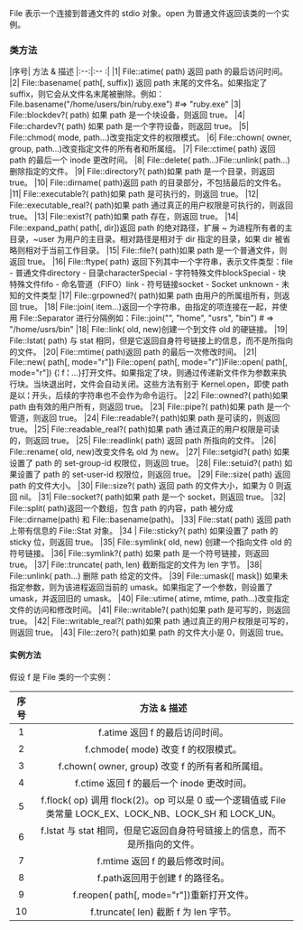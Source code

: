 
File 表示一个连接到普通文件的 stdio 对象。open 为普通文件返回该类的一个实例。

### 类方法
|序号|	方法 & 描述
|:--:|:-- :|
|1|	File::atime( path)  返回 path 的最后访问时间。
|2|	File::basename( path[, suffix]) 返回 path 末尾的文件名。如果指定了 suffix，则它会从文件名末尾被删除。例如：File.basename("/home/users/bin/ruby.exe") #=> "ruby.exe"
|3|	File::blockdev?( path) 如果 path 是一个块设备，则返回 true。
|4|	File::chardev?( path) 如果 path 是一个字符设备，则返回 true。
|5|	File::chmod( mode, path...)改变指定文件的权限模式。
|6|	File::chown( owner, group, path...)改变指定文件的所有者和所属组。
|7|	File::ctime( path) 返回 path 的最后一个 inode 更改时间。
|8|	File::delete( path...)File::unlink( path...)删除指定的文件。
|9|	File::directory?( path)如果 path 是一个目录，则返回 true。
|10|	File::dirname( path)返回 path 的目录部分，不包括最后的文件名。
|11|	File::executable?( path)如果 path 是可执行的，则返回 true。
|12|	File::executable_real?( path)如果 path 通过真正的用户权限是可执行的，则返回 true。
|13|	File::exist?( path)如果 path 存在，则返回 true。
|14|	File::expand_path( path[, dir])返回 path 的绝对路径，扩展 ~ 为进程所有者的主目录，~user 为用户的主目录。相对路径是相对于 dir 指定的目录，如果 dir 被省略则相对于当前工作目录。
|15|	File::file?( path)如果 path 是一个普通文件，则返回 true。
|16|	File::ftype( path) 返回下列其中一个字符串，表示文件类型：file - 普通文件directory - 目录characterSpecial - 字符特殊文件blockSpecial - 块特殊文件fifo - 命名管道（FIFO）link - 符号链接socket - Socket unknown - 未知的文件类型
|17|	File::grpowned?( path)如果 path 由用户的所属组所有，则返回 true。
|18|	File::join( item...)返回一个字符串，由指定的项连接在一起，并使用 File::Separator 进行分隔例如：File::join("", "home", "usrs", "bin") # => "/home/usrs/bin"
|18|	File::link( old, new)创建一个到文件 old 的硬链接。
|19|	File::lstat( path) 与 stat 相同，但是它返回自身符号链接上的信息，而不是所指向的文件。
|20|	File::mtime( path)返回 path 的最后一次修改时间。
|21|	File::new( path[, mode="r"]) File::open( path[, mode="r"])File::open( path[, mode="r"]) {&#166;	f &#166;	 ...}打开文件。如果指定了块，则通过传递新文件作为参数来执行块。当块退出时，文件会自动关闭。这些方法有别于 Kernel.open，即使 path 是以 &#166;	 开头，后续的字符串也不会作为命令运行。
|22|	File::owned?( path)如果 path 由有效的用户所有，则返回 true。
|23|	File::pipe?( path)如果 path 是一个管道，则返回 true。
|24|	File::readable?( path)如果 path 是可读的，则返回 true。
|25|	File::readable_real?( path)如果 path 通过真正的用户权限是可读的，则返回 true。
|25|	File::readlink( path) 返回 path 所指向的文件。
|26|	File::rename( old, new)改变文件名 old 为 new。
|27|	File::setgid?( path) 如果设置了 path 的 set-group-id 权限位，则返回 true。
|28|	File::setuid?( path) 如果设置了 path 的 set-user-id 权限位，则返回 true。
|29|	File::size( path) 返回 path 的文件大小。
|30|	File::size?( path) 返回 path 的文件大小，如果为 0 则返回 nil。
|31|	File::socket?( path)如果 path 是一个 socket，则返回 true。
|32|	File::split( path)返回一个数组，包含 path 的内容，path 被分成 File::dirname(path) 和 File::basename(path)。
|33|	File::stat( path) 返回 path 上带有信息的 File::Stat 对象。
|34 |	File::sticky?( path) 如果设置了 path 的 sticky 位，则返回 true。
|35|	File::symlink( old, new) 创建一个指向文件 old 的符号链接。
|36|	File::symlink?( path) 如果 path 是一个符号链接，则返回 true。
|37|	File::truncate( path, len) 截断指定的文件为 len 字节。
|38|	File::unlink( path...) 删除 path 给定的文件。
|39|	File::umask([ mask]) 如果未指定参数，则为该进程返回当前的 umask。如果指定了一个参数，则设置了 umask，并返回旧的 umask。
|40|	File::utime( atime, mtime, path...)改变指定文件的访问和修改时间。
|41|	File::writable?( path)如果 path 是可写的，则返回 true。
|42|	File::writable_real?( path)如果 path 通过真正的用户权限是可写的，则返回 true。
|43|	File::zero?( path)如果 path 的文件大小是 0，则返回 true。

#### 实例方法
假设 f 是 File 类的一个实例：

|序号|	方法 & 描述|
|:--:|:--:|
|1|	f.atime 返回 f 的最后访问时间。
|2|	f.chmode( mode) 改变 f 的权限模式。
|3|	f.chown( owner, group) 改变 f 的所有者和所属组。
|4|	f.ctime 返回 f 的最后一个 inode 更改时间。
|5|	f.flock( op) 调用 flock(2)。op 可以是 0 或一个逻辑值或 File 类常量 LOCK_EX、LOCK_NB、LOCK_SH 和 LOCK_UN。
|6|	f.lstat 与 stat 相同，但是它返回自身符号链接上的信息，而不是所指向的文件。
|7|	f.mtime 返回 f 的最后修改时间。
|8|	f.path返回用于创建 f 的路径名。
|9|	f.reopen( path[, mode="r"])重新打开文件。
|10|	f.truncate( len) 截断 f 为 len 字节。

